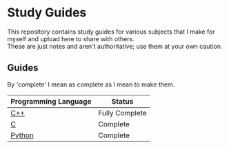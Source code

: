 # Study Guides

This repository contains study guides for various subjects that I make for myself and upload here to share with others. <br />
These are just notes and aren't authoritative; use them at your own caution.

## Guides
By 'complete' I mean as complete as I mean to make them.

| Programming Language | Status | 
| -------------------- | ------ |
| [C++](https://github.com/EthanC2/Notes-and-Writeups/tree/main/C%2B%2B) | Fully Complete |
| [C](https://github.com/EthanC2/Notes-and-Writeups/tree/main/C) | Complete |
| [Python](https://github.com/EthanC2/Notes-and-Writeups/tree/main/Python) | Complete |
